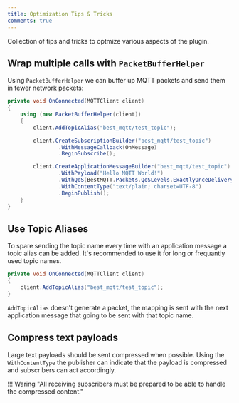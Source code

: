 ```yaml
---
title: Optimization Tips & Tricks
comments: true
---
```


Collection of tips and tricks to optmize various aspects of the plugin.

## Wrap multiple calls with `PacketBufferHelper`

Using `PacketBufferHelper` we can buffer up MQTT packets and send them in fewer network packets:

```cs hl_lines="3"
private void OnConnected(MQTTClient client)
{
    using (new PacketBufferHelper(client))
    {
        client.AddTopicAlias("best_mqtt/test_topic");

        client.CreateSubscriptionBuilder("best_mqtt/test_topic")
                .WithMessageCallback(OnMessage)
                .BeginSubscribe();

        client.CreateApplicationMessageBuilder("best_mqtt/test_topic")
                .WithPayload("Hello MQTT World!")
                .WithQoS(BestMQTT.Packets.QoSLevels.ExactlyOnceDelivery)
                .WithContentType("text/plain; charset=UTF-8")
                .BeginPublish();
    }
}
```

## Use Topic Aliases

To spare sending the topic name every time with an application message a topic alias can be added. 
It's recommended to use it for long or frequantly used topic names.

```cs hl_lines="3"
private void OnConnected(MQTTClient client)
{
    client.AddTopicAlias("best_mqtt/test_topic");
}
```

`AddTopicAlias` doesn't generate a packet, the mapping is sent with the next application message that going to be sent with that topic name.

## Compress text payloads

Large text payloads should be sent compressed when possible. Using the `WithContentType` the publisher can indicate that the payload is compressed and subscribers can act accordingly.

!!! Waring "All receiving subscribers must be prepared to be able to handle the compressed content."